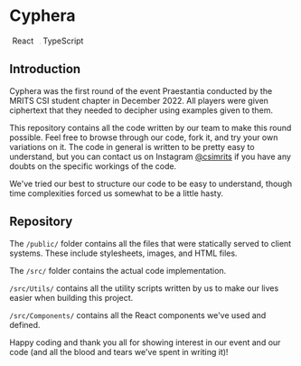 # Cyphera

<div>
    <img src = "https://github.com/devicons/devicon/blob/master/icons/react/react-original.svg" width="1rem" height = "1rem">
    React&nbsp;&nbsp;  
    <img src="https://github.com/devicons/devicon/blob/master/icons/typescript/typescript-original.svg" width="1rem" height = "1rem">
    TypeScript
</div>


## Introduction


Cyphera was the first round of the event Praestantia conducted by the MRITS CSI student chapter in December 2022. All players were given ciphertext that they needed to decipher using examples given to them.

This repository contains all the code written by our team to make this round possible. Feel free to browse through our code, fork it, and try your own variations on it. The code in general is written to be pretty easy to understand, but you can contact us on Instagram [@csimrits](https://www.instagram.com/csimrits/) if you have any doubts on the specific workings of the code.

We've tried our best to structure our code to be easy to understand, though time complexities forced us somewhat to be a little hasty.

## Repository

The `/public/` folder contains all the files that were statically served to client systems. These include stylesheets, images, and HTML files.

The `/src/` folder contains the actual code implementation. 

`/src/Utils/` contains all the utility scripts written by us to make our lives easier when building this project.

`/src/Components/` contains all the React components we've used and defined.

Happy coding and thank you all for showing interest in our event and our code (and all the blood and tears we've spent in writing it)!


